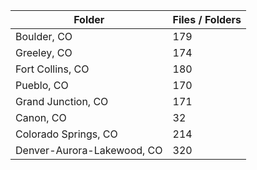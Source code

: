 | Folder                     |   Files / Folders |
|----------------------------|-------------------|
| Boulder, CO                |               179 |
| Greeley, CO                |               174 |
| Fort Collins, CO           |               180 |
| Pueblo, CO                 |               170 |
| Grand Junction, CO         |               171 |
| Canon, CO                  |                32 |
| Colorado Springs, CO       |               214 |
| Denver-Aurora-Lakewood, CO |               320 |